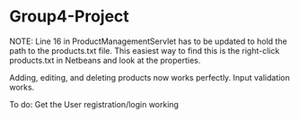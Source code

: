 # Group4-Project


NOTE: Line 16 in ProductManagementServlet has to be updated to hold the path to the products.txt file. This easiest way to find this is the right-click products.txt in Netbeans and look at the properties.

Adding, editing, and deleting products now works perfectly. Input validation works.

To do: Get the User registration/login working
